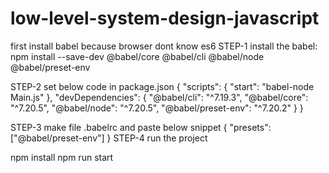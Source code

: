 # low-level-system-design-javascript
first install babel because browser dont know es6
STEP-1 install the babel:
 npm install --save-dev @babel/core @babel/cli @babel/node @babel/preset-env
 
STEP-2 set below code in package.json
{
    "scripts": {
        "start": "babel-node Main.js"
    },
    "devDependencies": {
        "@babel/cli": "^7.19.3",
        "@babel/core": "^7.20.5",
        "@babel/node": "^7.20.5",
        "@babel/preset-env": "^7.20.2"
    }
}

STEP-3 make file .babelrc and paste below snippet
{
    "presets": ["@babel/preset-env"]
}
STEP-4 run the project

npm install
npm run start
